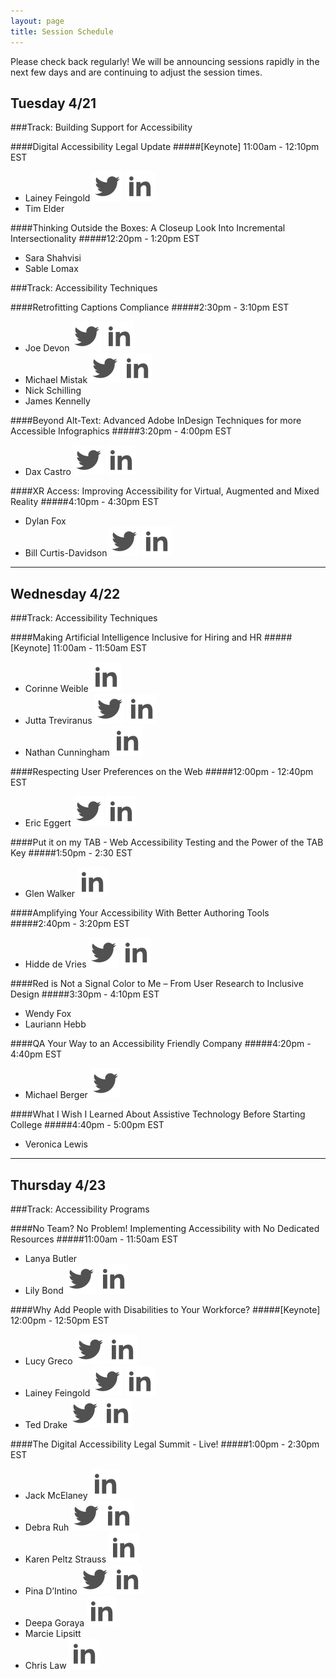 ```yaml
---
layout: page
title: Session Schedule
---
```


Please check back regularly! We will be announcing sessions rapidly in the next few days and are continuing to adjust the session times.

## Tuesday 4/21
###Track: Building Support for Accessibility


####Digital Accessibility Legal Update
#####[Keynote] 11:00am - 12:10pm EST
<ul class="social">
<li>Lainey Feingold <a href="https://twitter.com/LFLegal" class="social"><img src="/public/twitter.svg" alt="Lainey Feingold on Twitter"></a> <a href="https://www.linkedin.com/in/laineyfeingold/" class="social"><img src="/public/linked-in.svg" alt="Lainey Feingold on LinkedIn"></a></li>
<li>Tim Elder</li>
</ul>


####Thinking Outside the Boxes: A Closeup Look Into Incremental Intersectionality
#####12:20pm - 1:20pm EST
<ul class="social">
	<li>Sara Shahvisi</li>
	<li>Sable Lomax</li>
</ul>


###Track: Accessibility Techniques

####Retrofitting Captions Compliance
#####2:30pm - 3:10pm EST
<ul class="social">
<li>Joe Devon <a href="https://twitter.com/joedevon" class="social"><img src="/public/twitter.svg" alt="Joe Devon on Twitter"></a> <a href="https://www.linkedin.com/in/joedevon/" class="social"><img src="/public/linked-in.svg" alt="Joe Devon on LinkedIn"></a></li>
<li>Michael Mistak <a href="https://twitter.com/MichaelMistak" class="social"><img src="/public/twitter.svg" alt="Michael Mistak on Twitter"></a> <a href="https://www.linkedin.com/in/michaelwaltermistak/" class="social"><img src="/public/linked-in.svg" alt="Michael Mistak on LinkedIn"></a></li>
<li>Nick Schilling</li>
<li>James Kennelly</li>
</ul>


####Beyond Alt-Text: Advanced Adobe InDesign Techniques for more Accessible Infographics
#####3:20pm - 4:00pm EST
<ul class="social">
	<li>Dax Castro <a href="https://twitter.com/daxjcastro" class="social"><img src="/public/twitter.svg" alt="Dax Castro on Twitter"></a> <a href="https://www.linkedin.com/in/dax-castro-076b4612/" class="social"><img src="/public/linked-in.svg" alt="Dax Castro on LinkedIn"></a></li>
</ul>

####XR Access: Improving Accessibility for Virtual, Augmented and Mixed Reality
#####4:10pm - 4:30pm EST
<ul class="social">
	<li>Dylan Fox</li>
	<li>Bill Curtis-Davidson <a href="https://twitter.com/BCurtisDavidson" class="social"><img src="/public/twitter.svg" alt="Bill Curtis-Davidson on Twitter"></a> <a href="https://www.linkedin.com/in/billcurtisdavidson/" class="social"><img src="/public/linked-in.svg" alt="Bill Curtis-Davidson on LinkedIn"></a></li>
</ul>

<hr>

## Wednesday 4/22
###Track: Accessibility Techniques


####Making Artificial Intelligence Inclusive for Hiring and HR
#####[Keynote] 11:00am - 11:50am EST
<ul class="social">
	<li>Corinne Weible  <a href="https://www.linkedin.com/in/corinne-weible/" class="social"><img src="/public/linked-in.svg" alt="Corinne Weible on Twitter"></a></li>
	<li>Jutta Treviranus <a href="https://twitter.com/juttatrevira" class="social"><img src="/public/twitter.svg" alt="Jutta Treviranus on Twitter"></a> <a href="https://www.linkedin.com/in/juttatreviranus/" class="social"><img src="/public/linked-in.svg" alt="Jutta Treviranus on LinkedIn"></a></li>
	<li>Nathan Cunningham  <a href="https://www.linkedin.com/in/ndcunningham/" class="social"><img src="/public/linked-in.svg" alt="Nathan Cunningham on LinkedIn"></a></li>
</ul>


####Respecting User Preferences on the Web
#####12:00pm - 12:40pm EST
<ul class="social">
	<li>Eric Eggert <a href="https://twitter.com/yatil" class="social"><img src="/public/twitter.svg" alt="Eric Eggert on Twitter"></a> <a href="https://www.linkedin.com/in/yatil/" class="social"><img src="/public/linked-in.svg" alt="Eric Eggert on LinkedIn"></a></li>
</ul>


####Put it on my TAB - Web Accessibility Testing and the Power of the TAB Key
#####1:50pm - 2:30 EST
<ul class="social">
	<li>Glen Walker <a href="https://www.linkedin.com/in/glen-walker/" class="social"><img src="/public/linked-in.svg" alt="Glen Walker on LinkedIn"></a></li>
</ul>


####Amplifying Your Accessibility With Better Authoring Tools
#####2:40pm - 3:20pm  EST
<ul class="social">
	<li>Hidde de Vries <a href="https://twitter.com/hdv" class="social"><img src="/public/twitter.svg" alt="Hidde de Vries on Twitter"></a> <a href="https://www.linkedin.com/in/hiddedevries/" class="social"><img src="/public/linked-in.svg" alt="Hidde de Vries on LinkedIn"></a></li>
</ul>


####Red is Not a Signal Color to Me – From User Research to Inclusive Design
#####3:30pm - 4:10pm EST
<ul class="social">
	<li>Wendy Fox</li>
	<li>Lauriann Hebb</li>
</ul>


####QA Your Way to an Accessibility Friendly Company
#####4:20pm - 4:40pm EST
<ul class="social">
	<li>Michael Berger <a href="https://twitter.com/bergatron" class="social"><img src="/public/twitter.svg" alt="Michael Berger on Twitter"></a></li>
</ul>


####What I Wish I Learned About Assistive Technology Before Starting College
#####4:40pm - 5:00pm EST
<ul class="social">
	<li>Veronica Lewis</li>
</ul>

<hr>

## Thursday 4/23
###Track: Accessibility Programs


####No Team? No Problem! Implementing Accessibility with No Dedicated Resources
#####11:00am - 11:50am EST
<ul class="social">
	<li>Lanya Butler</li>
	<li>Lily Bond  <a href="https://twitter.com/lilybbond" class="social"><img src="/public/twitter.svg" alt="Lily Bond on Twitter"></a> <a href="https://www.linkedin.com/in/lilybbond/" class="social"><img src="/public/linked-in.svg" alt="Lily Bond on LinkedIn"></a></li>
</ul>


####Why Add People with Disabilities to Your Workforce?
#####[Keynote] 12:00pm - 12:50pm EST
<ul class="social">
	<li>Lucy Greco  <a href="https://twitter.com/accessaces" class="social"><img src="/public/twitter.svg" alt="Lucy Greco on Twitter"></a> <a href="https://www.linkedin.com/in/lucy-greco-968b491/" class="social"><img src="/public/linked-in.svg" alt="Lucy Greco on LinkedIn"></a></li>
	<li>Lainey Feingold <a href="https://twitter.com/LFLegal" class="social"><img src="/public/twitter.svg" alt="Lainey Feingold on Twitter"></a> <a href="https://www.linkedin.com/in/laineyfeingold/" class="social"><img src="/public/linked-in.svg" alt="Lainey Feingold on LinkedIn"></a></li>
	<li>Ted Drake  <a href="https://twitter.com/ted_drake" class="social"><img src="/public/twitter.svg" alt="Ted Drake on Twitter"></a> <a href="https://www.linkedin.com/in/draket/detail/contact-info/" class="social"><img src="/public/linked-in.svg" alt="Ted Drake on LinkedIn"></a></li>
</ul>


####The Digital Accessibility Legal Summit - Live!
#####1:00pm - 2:30pm EST
<ul class="social">
	<li>Jack McElaney <a href="https://www.linkedin.com/in/jackmcelaneya11yinthenews/" class="social"><img src="/public/linked-in.svg" alt="Jack McElaney on LinkedIn"></a></li>
	<li>Debra Ruh <a href="https://twitter.com/debraruh" class="social"><img src="/public/twitter.svg" alt="Debra Ruh on Twitter"></a> <a href="https://www.linkedin.com/in/debraruh/" class="social"><img src="/public/linked-in.svg" alt="Debra Ruh on LinkedIn"></a></li>
	<li>Karen Peltz Strauss <a href="https://www.linkedin.com/in/karenpeltzstrauss/" class="social"><img src="/public/linked-in.svg" alt="Karen Peltz Strauss on LinkedIn"></a></li>
	<li>Pina D’Intino <a href="https://twitter.com/pdintino" class="social"><img src="/public/twitter.svg" alt="Pina D’Intino on Twitter"></a> <a href="https://www.linkedin.com/in/pinadintino/" class="social"><img src="/public/linked-in.svg" alt="Pina D’Intino on LinkedIn"></a></li>
	<li>Deepa Goraya <a href="https://www.linkedin.com/in/deepagoraya/" class="social"><img src="/public/linked-in.svg" alt="Deepa Goraya on LinkedIn"></a></li>
	<li>Marcie Lipsitt</li>
	<li>Chris Law <a href="https://www.linkedin.com/in/chris-m-law/" class="social"><img src="/public/linked-in.svg" alt="Chris Law on LinkedIn"></a></li>
</ul>

